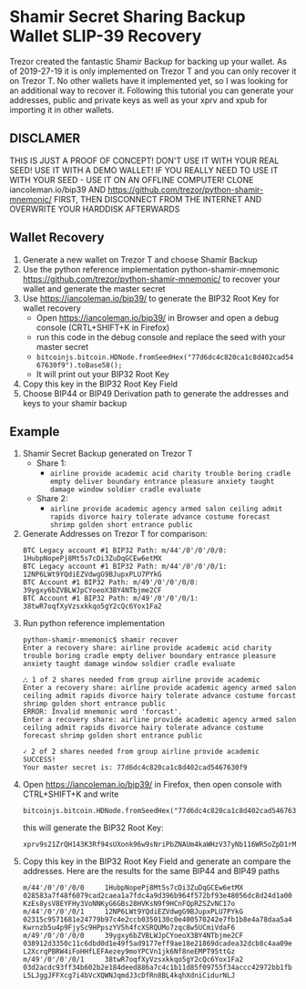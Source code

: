 # Shamir Secret Sharing Backup Wallet SLIP-39 Recovery

Trezor created the fantastic Shamir Backup for backing up your wallet.
As of 2019-27-19 it is only implemented on Trezor T and you can only recover it on Trezor T. No other wallets have it implemented yet, so I was looking for an additional way to recover it.
Following this tutorial you can generate your addresses, public and private keys as well as your xprv and xpub for importing it in other wallets.

## DISCLAMER
THIS IS JUST A PROOF OF CONCEPT! DON'T USE IT WITH YOUR REAL SEED! 
USE IT WITH A DEMO WALLET!
IF YOU REALLY NEED TO USE IT WITH YOUR SEED - USE IT ON AN OFFLINE COMPUTER! CLONE iancoleman.io/bip39 AND https://github.com/trezor/python-shamir-mnemonic/ FIRST, THEN DISCONNECT FROM THE INTERNET AND OVERWRITE YOUR HARDDISK AFTERWARDS

## Wallet Recovery 
1. Generate a new wallet on Trezor T and choose Shamir Backup
2. Use the python reference implementation python-shamir-mnemonic https://github.com/trezor/python-shamir-mnemonic/ to recover your wallet and generate the master secret
3. Use https://iancoleman.io/bip39/ to generate the BIP32 Root Key for wallet recovery
    * Open https://iancoleman.io/bip39/ in Browser and open a debug console (CRTL+SHIFT+K in Firefox)
    * run this code in the debug console and replace the seed with your master secret 
    * `bitcoinjs.bitcoin.HDNode.fromSeedHex("77d6dc4c820ca1c8d402cad5467630f9").toBase58();`
    * It will print out your BIP32 Root Key
4. Copy this key in the BIP32 Root Key Field
5. Choose BIP44 or BIP49 Derivation path to generate the addresses and keys to your shamir backup

## Example
1. Shamir Secret Backup generated on Trezor T
    * Share 1: 
        * `airline provide academic acid charity trouble boring cradle empty deliver boundary entrance pleasure anxiety taught damage window soldier cradle evaluate`
    * Share 2:
        * `airline provide academic agency armed salon ceiling admit rapids divorce hairy tolerate advance costume forecast shrimp golden short entrance public`
2. Generate Addresses on Trezor T for comparison:
    ```
    BTC Legacy account #1 BIP32 Path: m/44'/0'/0'/0/0: 1HubpNopePj8Mt5s7cDi3ZuDqGCEw6etMX
    BTC Legacy account #1 BIP32 Path: m/44'/0'/0'/0/1: 12NP6LWt9YQdiEZVdwgG9BJupxPLU7PYkG
    BTC Account #1 BIP32 Path: m/49'/0'/0'/0/0: 39ygxy6bZVBLWJpCYoeoX3BY4NTbjme2CF
    BTC Account #1 BIP32 Path: m/49'/0'/0'/0/1: 38twR7oqfXyVzsxkkqo5gY2cQc6Yox1Fa2
    ```
3. Run python reference implementation
    ```
    python-shamir-mnemonic$ shamir recover
    Enter a recovery share: airline provide academic acid charity trouble boring cradle empty deliver boundary entrance pleasure anxiety taught damage window soldier cradle evaluate

    ⛬ 1 of 2 shares needed from group airline provide academic
    Enter a recovery share: airline provide academic agency armed salon ceiling admit rapids divorce hairy tolerate advance costume forcast shrimp golden short entrance public
    ERROR: Invalid mnemonic word 'forcast'.
    Enter a recovery share: airline provide academic agency armed salon ceiling admit rapids divorce hairy tolerate advance costume forecast shrimp golden short entrance public

    ✓ 2 of 2 shares needed from group airline provide academic
    SUCCESS!
    Your master secret is: 77d6dc4c820ca1c8d402cad5467630f9
    ```
4. Open https://iancoleman.io/bip39/ in Firefox, then open console with CTRL+SHIFT+K and write
    ```
    bitcoinjs.bitcoin.HDNode.fromSeedHex("77d6dc4c820ca1c8d402cad5467630f9").toBase58();
    ```
    this will generate the BIP32 Root Key:
    ```
    xprv9s21ZrQH143K3Rf94sUXonk96w9sNriPbZNAUm4kaWHzV37yNb116WR5oZpD1rMTV8sdYgGFr1WV3atCVHAVeHkCVEh2FQ2zxkHJJ7ixCYE
    ```
5. Copy this key in the BIP32 Root Key Field and generate an compare the addresses. Here are the results for the same BIP44 and BIP49 paths
    ```
    m/44'/0'/0'/0/0 	1HubpNopePj8Mt5s7cDi3ZuDqGCEw6etMX 	028583a7f48f6079cad2caea1a7fdc4a9d396b964f572bf93e48056dc8d24d1a00 	KzEs8ysV8EYFHy3VoNNKyG6GBs28HVKsN9f9HCnFQpRZSZvNC17o
    m/44'/0'/0'/0/1 	12NP6LWt9YQdiEZVdwgG9BJupxPLU7PYkG 	02315c9571681e24779b97c4e2ccb0350130c0e400570242e7fb1b8e4a78daa5a4 	Kwrnzb5u4p9FjySc9HPpszYV5h4fcXSRQUMo7zqc8w5UCmiVdaF6
    m/49'/0'/0'/0/0 	39ygxy6bZVBLWJpCYoeoX3BY4NTbjme2CF 	038912d3350c11c6dbd0d1e49f5ad9177eff9ae18e21869dcadea32dcb8c4aa09e 	L2XcrqPBRW4iFoHHfLEFAezey9moYPCVn1jk6Nf8neEMPT95ttGz
    m/49'/0'/0'/0/1 	38twR7oqfXyVzsxkkqo5gY2cQc6Yox1Fa2 	03d2acdc93ff34b602b2e184deed886a7c4c1b11d85f09755f34accc42972bb1fb 	L5LJggJFFXcg7i4bVcXQWNJqmdJ3cDfRn8BL4kqhXdniCidurNLJ
    ```

